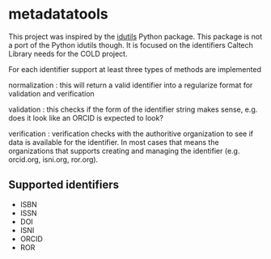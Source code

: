 
# metadatatools

This project was inspired by the [idutils](https://idutils.readthedocs.io/en/latest/) Python package.  This package is not a port of the Python idutils though. It is focused on the identifiers Caltech Library needs for the COLD project.

For each identifier support at least three types of methods are implemented

normalization
: this will return a valid identifier into a regularize format for validation and verification

validation
: this checks if the form of the identifier string makes sense, e.g. does it look like an ORCID is expected to look?

verification
: verification checks with the authoritive organization to see if data is available for the identifier. In most cases that means the organizations that supports creating and managing the identifier (e.g. orcid.org, isni.org, ror.org).

## Supported identifiers

- ISBN
- ISSN
- DOI
- ISNI
- ORCID
- ROR



